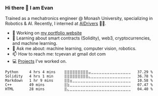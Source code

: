 ### Hi there 👋 I am Evan

Trained as a mechatronics engineer @ Monash University, specializing in Robotics & AI. Recently, I interned at [AIDrivers](https://www.aidrivers.ai/) 🧠🚚.

- 🔭 Working on [my portfolio website](https://evantancy.github.io/)
- 🌱 Learning about smart contracts (Solidity), web3, cryptocurrencies, and machine learning.
- 💬 Ask me about: machine learning, computer vision, robotics.
- 📫 How to reach me: tcyevan at gmail dot com
- 💻 [Projects](https://evantancy.github.io/projects) I've worked on.

<!--START_SECTION:waka-->
```text
Python     4 hrs 4 mins    ⣿⣿⣿⣿⣿⣿⣿⣿⣿⣤⣀⣀⣀⣀⣀⣀⣀⣀⣀⣀⣀⣀⣀⣀⣀   37.29 % 
Solidity   4 hrs 1 min     ⣿⣿⣿⣿⣿⣿⣿⣿⣿⣄⣀⣀⣀⣀⣀⣀⣀⣀⣀⣀⣀⣀⣀⣀⣀   36.78 % 
Markdown   1 hr 9 mins     ⣿⣿⣶⣀⣀⣀⣀⣀⣀⣀⣀⣀⣀⣀⣀⣀⣀⣀⣀⣀⣀⣀⣀⣀⣀   10.58 % 
C++        49 mins         ⣿⣷⣀⣀⣀⣀⣀⣀⣀⣀⣀⣀⣀⣀⣀⣀⣀⣀⣀⣀⣀⣀⣀⣀⣀   07.47 % 
HTML       28 mins         ⣿⣄⣀⣀⣀⣀⣀⣀⣀⣀⣀⣀⣀⣀⣀⣀⣀⣀⣀⣀⣀⣀⣀⣀⣀   04.40 % 
```
<!--END_SECTION:waka-->

<!--
**evan-tan/evan-tan** is a ✨ _special_ ✨ repository because its `README.md` (this file) appears on your GitHub profile.

Here are some ideas to get you started:
- 👯 I’m looking to collaborate on ...
- 🤔 I’m looking for help with ...
- 😄 Pronouns: ...
- ⚡ Fun fact: ...
-->
